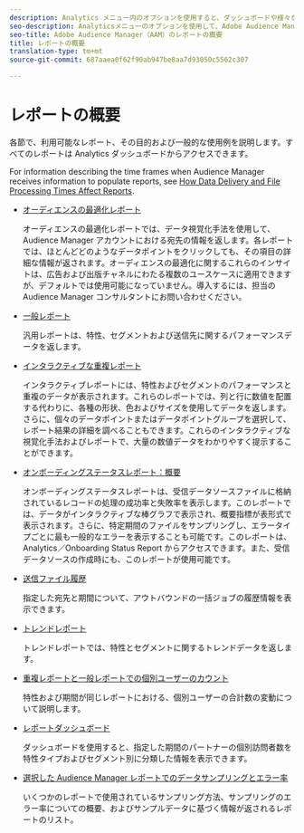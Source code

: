 ```yaml
---
description: Analytics メニュー内のオプションを使用すると、ダッシュボードや様々なレポートを表示できます。
seo-description: Analyticsメニューのオプションを使用して、Adobe Audience Manager（AAM）のダッシュボードと様々なレポートを表示します。
seo-title: Adobe Audience Manager（AAM）のレポートの概要
title: レポートの概要
translation-type: tm+mt
source-git-commit: 687aaea0f62f90ab947be8aa7d93050c5562c307

---
```



# レポートの概要

各節で、利用可能なレポート、その目的および一般的な使用例を説明します。すべてのレポートは Analytics ダッシュボードからアクセスできます。

For information describing the time frames when Audience Manager receives information to populate reports, see [How Data Delivery and File Processing Times Affect Reports](/help/using/reference/reporting-file-transfer-timeframe.md).

* [オーディエンスの最適化レポート](/help/using/reporting/audience-optimization-reports/audience-optimization-reports.md)

   オーディエンスの最適化レポートでは、データ視覚化手法を使用して、Audience Manager アカウントにおける宛先の情報を返します。各レポートでは、ほとんどどのようなデータポイントをクリックしても、その項目の詳細な情報が返されます。オーディエンスの最適化に関するこれらのインサイトは、広告および出版チャネルにわたる複数のユースケースに適用できますが、デフォルトでは使用可能になっていません。導入するには、担当の Audience Manager コンサルタントにお問い合わせください。

* [一般レポート](/help/using/reporting/general-reports.md)

   汎用レポートは、特性、セグメントおよび送信先に関するパフォーマンスデータを返します。

* [インタラクティブな重複レポート](/help/using/reporting/dynamic-reports/dynamic-reports.md)

   インタラクティブレポートには、特性およびセグメントのパフォーマンスと重複のデータが表示されます。これらのレポートでは、列と行に数値を配置する代わりに、各種の形状、色およびサイズを使用してデータを返します。さらに、個々のデータポイントまたはデータポイントグループを選択して、レポート結果の詳細を調べることもできます。これらのインタラクティブな視覚化手法およびレポートで、大量の数値データをわかりやすく提示することができます。

* [オンボーディングステータスレポート：概要](/help/using/reporting/onboarding-status-report.md)

   オンボーディングステータスレポートは、受信データソースファイルに格納されているレコードの処理の成功率と失敗率を表示します。このレポートでは、データがインタラクティブな棒グラフで表示され、概要指標が表形式で表示されます。さらに、特定期間のファイルをサンプリングし、エラータイプごとに最も一般的なエラーを表示することも可能です。このレポートは、Analytics／Onboarding Status Report からアクセスできます。また、受信データソースの作成時にも、このレポートが使用可能です。

* [送信ファイル履歴](/help/using/reporting/outbound-history-report.md)

   指定した宛先と期間について、アウトバウンドの一括ジョブの履歴情報を表示できます。

* [トレンドレポート](/help/using/reporting/trend-reports.md)

   トレンドレポートでは、特性とセグメントに関するトレンドデータを返します。

* [重複レポートと一般レポートでの個別ユーザーのカウント](/help/using/reporting/unique-user-counts.md)

   特性および期間が同じレポートにおける、個別ユーザーの合計数の変動について説明します。

* [レポートダッシュボード](/help/using/reporting/trend-reports.md)

   ダッシュボードを使用すると、指定した期間のパートナーの個別訪問者数を特性タイプおよびセグメント別に分類した情報を表示できます。

* [選択した Audience Manager レポートでのデータサンプリングとエラー率](/help/using/reporting/report-sampling.md)

   いくつかのレポートで使用されているサンプリング方法、サンプリングのエラー率についての概要、およびサンプルデータに基づく情報が返されるレポートのリスト。

